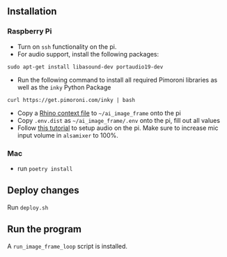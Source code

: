 ## Installation

### Raspberry Pi

- Turn on `ssh` functionality on the pi.
- For audio support, install the following packages:
```
sudo apt-get install libasound-dev portaudio19-dev
```
- Run the following command to install all required Pimoroni libraries as well as the `inky` Python Package
```
curl https://get.pimoroni.com/inky | bash
```
- Copy a [Rhino context file](https://picovoice.ai/docs/quick-start/rhino-python/) to `~/ai_image_frame` onto the pi
- Copy `.env.dist` as `~/ai_image_frame/.env` onto the pi, fill out all values
- Follow [this tutorial](https://iotbytes.wordpress.com/connect-configure-and-test-usb-microphone-and-speaker-with-raspberry-pi/) to setup audio on the pi. Make sure to increase mic input volume in `alsamixer` to 100%.

### Mac

- run `poetry install`

## Deploy changes

Run `deploy.sh`

## Run the program

A `run_image_frame_loop` script is installed.
